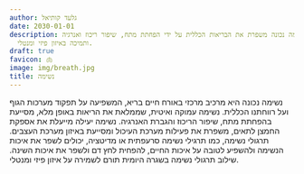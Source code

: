 ```yaml
---
author: גלעד קותיאל
date: 2030-01-01
description: נשימה נכונה משפרת את הבריאות הכללית על ידי הפחתת מתח, שיפור ריכוז ואנרגיה,
  ותמיכה באיזון פיזי ומנטלי.
draft: true
favicon: 🫁
image: img/breath.jpg
title: נשימה
---
```


נשימה נכונה היא מרכיב מרכזי באורח חיים בריא, המשפיעה על תפקוד מערכות הגוף ועל רווחתנו הכללית. נשימה עמוקה ואיטית, שממלאת את הריאות באופן מלא, מסייעת בהפחתת מתח, שיפור הריכוז והגברת האנרגיה. נשימה יעילה מייעלת את אספקת החמצן לתאים, משפרת את פעילות מערכת העיכול ומסייעת באיזון מערכת העצבים. תרגולי נשימה, כמו תרגילי נשימה סרעפתית או מדיטציה, יכולים לשפר את איכות הנשימה ולהשפיע לטובה על איכות החיים, להפחית לחץ דם ולשפר את איכות השינה. שילוב תרגולי נשימה בשגרה היומית תורם לשמירה על איזון פיזי ומנטלי.
